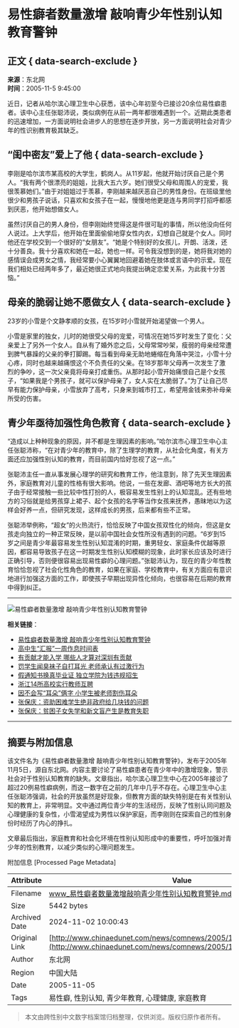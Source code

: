 # 易性癖者数量激增 敲响青少年性别认知教育警钟

## 正文 { data-search-exclude }


**来源**：东北网  
**时间**：2005-11-5 9:45:00  

近日，记者从哈尔滨心理卫生中心获悉，该中心年初至今已接诊20余位易性癖患者。该中心主任张聪沛说，类似病例在从前一两年都很难遇到一个。近期此类患者的迅速增加，一方面说明社会进步人的思想在逐步开放，另一方面说明社会对青少年的性识别教育极其缺乏。  

## “闺中密友”爱上了他 { data-search-exclude }

李刚是哈尔滨市某高校的大学生，鹤岗人。从11岁起，他就开始讨厌自己是个男人。“我有两个很漂亮的姐姐，比我大五六岁。她们很受父母和周围人的宠爱，我很羡慕她们。”由于对姐姐过于羡慕，李刚越来越厌恶自己的男性身份。在班级里他很少和男孩子说话，只喜欢和女孩子在一起，慢慢地他更是连与男同学打招呼都感到厌恶，他开始想做女人。

虽然讨厌自己的男人身份，但李刚始终觉得这是件很可耻的事情，所以他没向任何人说过。上大学后，他开始在里面偷偷地穿女性内衣，幻想自己就是个女人。同时他还在学校交到一个很好的“女朋友”。“她是个特别好的女孩儿，开朗、活泼，还十分善良。我十分喜欢和她在一起，她也一样。可令我没想到的是，她将我对她的感情误会成男女之情，我经常要小心翼翼地回避着她在肢体或言语中的示爱。现在我们相处已经两年多了，最近她很正式地向我提出确定恋爱关系，为此我十分苦恼。”

## 母亲的脆弱让她不愿做女人 { data-search-exclude }

23岁的小雪是个文静孝顺的女孩，在15岁时小雪就开始渴望做一个男人。

小雪是家里的独女，儿时的她很受父母的宠爱，可情况在她15岁时发生了变化：父亲爱上了另外一个女人。自从有了婚外恋之后，父母常常吵架，瘦弱的母亲经常遭到脾气暴躁的父亲的拳打脚踢。每当看到母亲无助地蜷缩在角落中哭泣，小雪十分心疼，同时也越来越痛恨这个不负责任的父亲。在18岁那年父母再一次发生了激烈的争吵，这一次父亲竟将母亲打成重伤。从那时起小雪开始痛恨自己是个女孩子，“如果我是个男孩子，就可以保护母亲了，女人实在太脆弱了。”为了让自己尽早有能力保护母亲，小雪放弃了高考，只身来到城市打工，希望用金钱来弥补母亲所受的伤害。

## 青少年亟待加强性角色教育 { data-search-exclude }

“造成以上种种现象的原因，并不都是生理因素的影响。”哈尔滨市心理卫生中心主任张聪沛称，“在对青少年的教育中，除了生理学的教育，从社会化角度，有关方面还应加强性别认知的教育，而目前国内恰好忽视了这一点。”

张聪沛主任一直从事发展心理学的研究和教育工作，他注意到，除了先天生理因素外，家庭教育对儿童的性格有很大影响。他说，一些在发廊、酒吧等地方长大的孩子由于经常接触一些比较中性打扮的人，极容易发生性别上的认知混乱。还有些地方的习俗就是给男孩穿上裙子、起个女孩的名字等当作女孩来抚养，愚昧地以为这样会好养一点，但研究发现，这样成长的男孩，后来都有些不正常。

张聪沛举例称，“超女”的火热流行，恰恰反映了中国女孩双性化的倾向，但这是女孩走向独立的一种正常反映，是以前中国社会女性所没有遇到的问题。“6岁到15岁之间是青少年最容易发生性别认知混淆的时期，重男轻女、家庭条件优越等原因，都容易导致孩子在这一时期发生性别认知模糊的现象，此时家长应该及时进行正确引导，否则便很容易出现易性癖的心理问题。”张聪沛认为，现在的青少年性教育恰恰忽视了社会化性角色的教育，如果在家庭、学校教育中，有关方面应有意识地进行加强这方面的工作，即使孩子早期出现异性化倾向，也很容易在后期的教育中得到纠正。  

---

![易性癖者数量激增 敲响青少年性别认知教育警钟](https://example.com/images/logo.gif)  

**相关链接**：

- [易性癖者数量激增 敲响青少年性别认知教育警钟](https://example.com/news/comnews/2005/11/content_22410.shtml)
- [高中生“汇报”一周作息时间表](https://example.com/news/gdjy/2005/11/content_22411.shtml)
- [有贡献才能入学 哪些人才算对深圳有贡献](https://example.com/news/comnews/2005/11/content_22412.shtml)
- [罚学生闻臭袜子自打耳光 老师承认有过激行为](https://example.com/news/jcjy/2005/11/content_22413.shtml)
- [假通知书换真毕业证 独立学院为钱违规招生](https://example.com/news/comnews/2005/11/content_22414.shtml)
- [浙江14所高校实行教师互聘](https://example.com/news/comnews/2005/11/content_22415.shtml)
- [因不会写“耳朵”俩字 小学生被老师割伤耳朵](https://example.com/news/jcjy/2005/11/content_22416.shtml)
- [张保庆：资助困难学生绝非政府给几块钱的问题](https://example.com/news/comnews/2005/11/content_22417.shtml)
- [张保庆：贫困子女失学和新文盲产生是教育失职](https://example.com/news/comnews/2005/11/content_22418.shtml)  

---

## 摘要与附加信息

<!-- tcd_abstract -->
该文件名为《易性癖者数量激增 敲响青少年性别认知教育警钟》，发布于2005年11月5日，源自东北网。内容主要讨论了易性癖患者在青少年中的激增现象，警示社会对于性别认知教育的缺失。文章指出，哈尔滨心理卫生中心在2005年接诊了超过20例易性癖病例，而这一数字在之前的几年中几乎不存在。心理卫生中心主任张聪沛强调，社会的开放虽然是好现象，但教育方面的缺失特别是在有关性别认知的教育上，非常明显。文中通过两位青少年的生活经历，反映了性别认同问题及心理健康的复杂性，小雪渴望成为男性以保护家庭，而李刚则在探索自己的性别身份时经历了内心的挣扎。

文章最后指出，家庭教育和社会化环境在性别认知形成中的重要性，呼吁加强对青少年的性别教育，以减少类似的心理问题发生。
<!-- tcd_abstract_end -->

附加信息 [Processed Page Metadata]

| Attribute       | Value                                  |
|-----------------|----------------------------------------|
| Filename        | www_易性癖者数量激增敲响青少年性别认知教育警钟.md                             |
| Size            | 5442 bytes                           |
| Archived Date   | 2024-11-02 10:00:43                             |
| Original Link   | [http://www.chinaedunet.com/news/comnews/2005/11/content_22410.shtml](http://www.chinaedunet.com/news/comnews/2005/11/content_22410.shtml)                       |
| Author          | 东北网                               |
| Region          | 中国大陆                               |
| Date            | 2005-11-05                                 |
| Tags            | 易性癖, 性别认知, 青少年教育, 心理健康, 家庭教育                                 |
>
> 本文由跨性别中文数字档案馆归档整理，仅供浏览。版权归原作者所有。
>